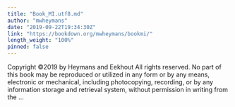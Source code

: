 ```yaml
---
title: "Book_MI.utf8.md"
author: "mwheymans"
date: "2019-09-22T19:34:30Z"
link: "https://bookdown.org/mwheymans/bookmi/"
length_weight: "100%"
pinned: false
---
```


 Copyright ©2019 by Heymans and Eekhout All rights reserved. No part of this book may be reproduced or utilized in any form or by any means, electronic or mechanical, including photocopying, recording, or by any information storage and retrieval system, without permission in writing from the ...
